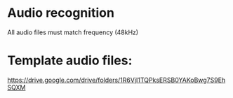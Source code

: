 # Audio recognition
All audio files must match frequency (48kHz)

# Template audio files:
https://drive.google.com/drive/folders/1R6VjI1TQPksERSB0YAKoBwg7S9EhSQXM
